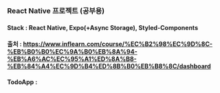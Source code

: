 ### React Native 프로젝트 (공부용)

#### Stack : React Native, Expo(+Async Storage), Styled-Components

#### 출처 : https://www.inflearn.com/course/%EC%B2%98%EC%9D%8C-%EB%B0%B0%EC%9A%B0%EB%8A%94-%EB%A6%AC%EC%95%A1%ED%8A%B8-%EB%84%A4%EC%9D%B4%ED%8B%B0%EB%B8%8C/dashboard

#### TodoApp : 
